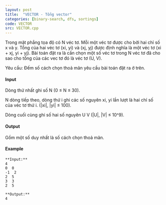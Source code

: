 ```yaml
---
layout: post
title:  "VECTOR - Tổng vector"
categories: [binary-search, dfs, sortings]
code: VECTOR
src: VECTOR.cpp
---
```



Trong mặt phẳng tọa độ có N véc tơ. Mỗi một véc tơ được cho bởi hai chỉ số x và y. Tổng của hai véc tơ (xi, yi) và (xj, yj) được định nghĩa là một véc tơ (xi + xj, yi + yj). Bài toán đặt ra là cần chọn một số véc tơ trong N véc tơ đã cho sao cho tổng của các vec tơ đó là véc tơ (U, V).

Yêu cầu: Đếm số cách chọn thoả mãn yêu cầu bài toán đặt ra ở trên.

#### Input

Dòng thứ nhất ghi số N (0 ≤ N ≤ 30).

N dòng tiếp theo, dòng thứ i ghi các số nguyên xi, yi lần lượt là hai chỉ số của véc tơ thứ i. (|xi|, |yi| ≤ 100).

Dòng cuối cùng ghi số hai số nguyên U V (|U|, |V| ≤ 10^9).

#### Output

Gồm một số duy nhất là số cách chọn thoả mãn.

#### Example

```
**Input:**
4
0  0
-1  2
2  5
3  3
2  5

**Output:**
4


```

<!--more-->

